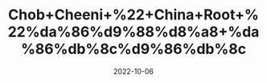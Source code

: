 ---
title: 'Chob+Cheeni+%22+China+Root+%22%da%86%d9%88%d8%a8+%da%86%db%8c%d9%86%db%8c'
date: '2022-10-06' 
metatag: '' 
inventory: '0' 
draft: false 
# meta description 
shortDescripton: '%ef%bf%bdThe+plant+is+known+to+exhibit%ef%bf%bdantiinflammatory%2c+diuretic%2c+anti-diabetic%2c+anti-psoriatic+and+digestive+properties.'
description: 'Herb'
longdescription: ''
featured: True
# product Price
price: '50.0'
# Product Short Description
shortDescription: '%ef%bf%bdThe+plant+is+known+to+exhibit%ef%bf%bdantiinflammatory%2c+diuretic%2c+anti-diabetic%2c+anti-psoriatic+and+digestive+properties.'
productID: '5281F9DC-9C24-ED11-9968-005056B3A416'
type: 'products'
category: 'Herb' 
thumnailproduct: 'https://eraconnect.blob.core.windows.net/product-images/aminsaddiquidawakhana/5281F9DC-9C24-ED11-9968-005056B3A416.webp' 
images:
  - image: 'https://eraconnect.blob.core.windows.net/product-images/aminsaddiquidawakhana/5281F9DC-9C24-ED11-9968-005056B3A416.webp'  
Variants:
---